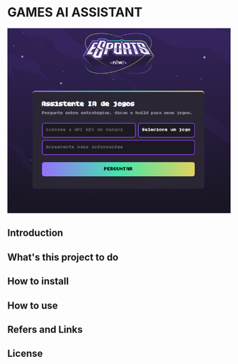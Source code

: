 # GAMES AI ASSISTANT

<img src="./assets/print-ai-assistent.png" alt="Assistente IA de jogos" />

## Introduction

## What's this project to do

## How to install

## How to use

## Refers and Links

## License